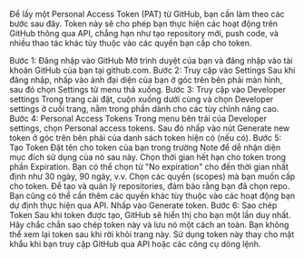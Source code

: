 Để lấy một Personal Access Token (PAT) từ GitHub, bạn cần làm theo các bước sau đây. Token này sẽ cho phép bạn thực hiện các hoạt động trên GitHub thông qua API, chẳng hạn như tạo repository mới, push code, và nhiều thao tác khác tùy thuộc vào các quyền bạn cấp cho token.

Bước 1: Đăng nhập vào GitHub
Mở trình duyệt của bạn và đăng nhập vào tài khoản GitHub của bạn tại github.com.
Bước 2: Truy cập vào Settings
Sau khi đăng nhập, nhấp vào ảnh đại diện của bạn ở góc trên bên phải màn hình, sau đó chọn Settings từ menu thả xuống.
Bước 3: Truy cập vào Developer settings
Trong trang cài đặt, cuộn xuống dưới cùng và chọn Developer settings ở cuối trang, nằm trong phần dành cho các tùy chỉnh nâng cao.
Bước 4: Personal Access Tokens
Trong menu bên trái của Developer settings, chọn Personal access tokens. Sau đó nhấp vào nút Generate new token ở góc trên bên phải của danh sách token hiện có (nếu có).
Bước 5: Tạo Token
Đặt tên cho token của bạn trong trường Note để dễ nhận diện mục đích sử dụng của nó sau này.
Chọn thời gian hết hạn cho token trong phần Expiration. Bạn có thể chọn từ "No expiration" cho đến thời gian nhất định như 30 ngày, 90 ngày, v.v.
Chọn các quyền (scopes) mà bạn muốn cấp cho token. Để tạo và quản lý repositories, đảm bảo rằng bạn đã chọn repo. Bạn cũng có thể cần thêm các quyền khác tùy thuộc vào các hoạt động bạn dự định thực hiện qua API.
Nhấp vào Generate token.
Bước 6: Sao chép Token
Sau khi token được tạo, GitHub sẽ hiển thị cho bạn một lần duy nhất. Hãy chắc chắn sao chép token này và lưu nó một cách an toàn. Bạn không thể xem lại token sau khi rời khỏi trang này.
Sử dụng token này thay cho mật khẩu khi bạn truy cập GitHub qua API hoặc các công cụ dòng lệnh.
